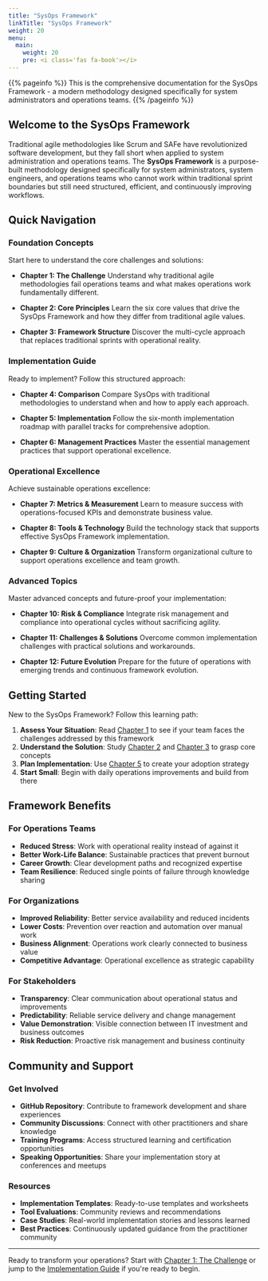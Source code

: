 ```yaml
---
title: "SysOps Framework"
linkTitle: "SysOps Framework"
weight: 20
menu:
  main:
    weight: 20
    pre: <i class='fas fa-book'></i>
---
```


{{% pageinfo %}}
This is the comprehensive documentation for the SysOps Framework - a modern methodology designed specifically for system administrators and operations teams.
{{% /pageinfo %}}

## Welcome to the SysOps Framework

Traditional agile methodologies like Scrum and SAFe have revolutionized software development, but they fall short when applied to system administration and operations teams. The **SysOps Framework** is a purpose-built methodology designed specifically for system administrators, system engineers, and operations teams who cannot work within traditional sprint boundaries but still need structured, efficient, and continuously improving workflows.

## Quick Navigation

### Foundation Concepts
Start here to understand the core challenges and solutions:


- **Chapter 1: The Challenge**
Understand why traditional agile methodologies fail operations teams and what makes operations work fundamentally different.

- **Chapter 2: Core Principles**
Learn the six core values that drive the SysOps Framework and how they differ from traditional agile values.

- **Chapter 3: Framework Structure**
Discover the multi-cycle approach that replaces traditional sprints with operational reality.



### Implementation Guide
Ready to implement? Follow this structured approach:


- **Chapter 4: Comparison**
Compare SysOps with traditional methodologies to understand when and how to apply each approach.

- **Chapter 5: Implementation**
Follow the six-month implementation roadmap with parallel tracks for comprehensive adoption.

- **Chapter 6: Management Practices**
Master the essential management practices that support operational excellence.



### Operational Excellence

Achieve sustainable operations excellence:

- **Chapter 7: Metrics & Measurement**
Learn to measure success with operations-focused KPIs and demonstrate business value.

- **Chapter 8: Tools & Technology**
Build the technology stack that supports effective SysOps Framework implementation.

- **Chapter 9: Culture & Organization**
Transform organizational culture to support operations excellence and team growth.

### Advanced Topics

Master advanced concepts and future-proof your implementation:

- **Chapter 10: Risk & Compliance**
Integrate risk management and compliance into operational cycles without sacrificing agility.

- **Chapter 11: Challenges & Solutions**
Overcome common implementation challenges with practical solutions and workarounds.

- **Chapter 12: Future Evolution**
Prepare for the future of operations with emerging trends and continuous framework evolution.

## Getting Started

New to the SysOps Framework? Follow this learning path:

1. **Assess Your Situation**: Read [Chapter 1](chapter-01-challenge/) to see if your team faces the challenges addressed by this framework
2. **Understand the Solution**: Study [Chapter 2](chapter-02-principles/) and [Chapter 3](chapter-03-structure/) to grasp core concepts
3. **Plan Implementation**: Use [Chapter 5](chapter-05-implementation/) to create your adoption strategy
4. **Start Small**: Begin with daily operations improvements and build from there

## Framework Benefits

### For Operations Teams

- **Reduced Stress**: Work with operational reality instead of against it
- **Better Work-Life Balance**: Sustainable practices that prevent burnout
- **Career Growth**: Clear development paths and recognized expertise
- **Team Resilience**: Reduced single points of failure through knowledge sharing

### For Organizations

- **Improved Reliability**: Better service availability and reduced incidents
- **Lower Costs**: Prevention over reaction and automation over manual work
- **Business Alignment**: Operations work clearly connected to business value
- **Competitive Advantage**: Operational excellence as strategic capability

### For Stakeholders

- **Transparency**: Clear communication about operational status and improvements
- **Predictability**: Reliable service delivery and change management
- **Value Demonstration**: Visible connection between IT investment and business outcomes
- **Risk Reduction**: Proactive risk management and business continuity

## Community and Support

### Get Involved

- **GitHub Repository**: Contribute to framework development and share experiences
- **Community Discussions**: Connect with other practitioners and share knowledge
- **Training Programs**: Access structured learning and certification opportunities
- **Speaking Opportunities**: Share your implementation story at conferences and meetups

### Resources

- **Implementation Templates**: Ready-to-use templates and worksheets
- **Tool Evaluations**: Community reviews and recommendations
- **Case Studies**: Real-world implementation stories and lessons learned
- **Best Practices**: Continuously updated guidance from the practitioner community

---

Ready to transform your operations? Start with [Chapter 1: The Challenge](chapter-01-challenge/) or jump to the [Implementation Guide](chapter-05-implementation/) if you're ready to begin.
